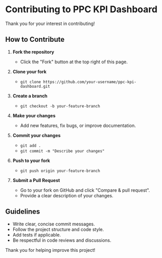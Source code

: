 # Contributing to PPC KPI Dashboard

Thank you for your interest in contributing!

## How to Contribute

1. **Fork the repository**
   - Click the "Fork" button at the top right of this page.

2. **Clone your fork**
   - `git clone https://github.com/your-username/ppc-kpi-dashboard.git`

3. **Create a branch**
   - `git checkout -b your-feature-branch`

4. **Make your changes**
   - Add new features, fix bugs, or improve documentation.

5. **Commit your changes**
   - `git add .`
   - `git commit -m "Describe your changes"`

6. **Push to your fork**
   - `git push origin your-feature-branch`

7. **Submit a Pull Request**
   - Go to your fork on GitHub and click "Compare & pull request".
   - Provide a clear description of your changes.

## Guidelines
- Write clear, concise commit messages.
- Follow the project structure and code style.
- Add tests if applicable.
- Be respectful in code reviews and discussions.

Thank you for helping improve this project! 